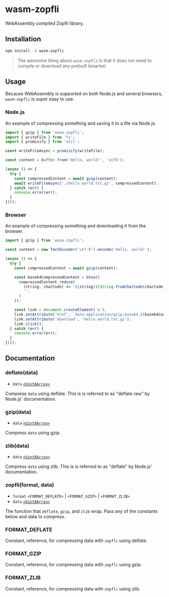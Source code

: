 # wasm-zopfli

WebAssembly compiled Zopfli library.

## Installation

```bash
npm install -S wasm-zopfli
```

> The awesome thing about `wasm-zopfli` is that it does not need to compile or
> download any prebuilt binaries!

## Usage

Because WebAssembly is supported on both Node.js and several browsers,
`wasm-zopfli` is super easy to use.

### Node.js

An example of compressing something and saving it to a file via Node.js.

```js
import { gzip } from 'wasm-zopfli';
import { writeFile } from 'fs';
import { promisify } from 'util';

const writeFileAsync = promisify(writeFile);

const content = Buffer.from('Hello, world!', 'utf8');

(async () => {
  try {
    const compressedContent = await gzip(content);
    await writeFileAsync('./hello_world.txt.gz', compressedContent);
  } catch (err) {
    console.error(err);
  }
})();
```

### Browser

An example of compressing something and downloading it from the browser.

```js
import { gzip } from 'wasm-zopfli';

const content = new TextEncoder('utf-8').encode('Hello, world!');

(async () => {
  try {
    const compressedContent = await gzip(content);

    const base64CompressedContent = btoa((
      compressedContent.reduce(
        (string, charCode) => `${string}${String.fromCharCode(charCode)}`,
        '',
      )
    ));

    const link = document.createElement('a');
    link.setAttribute('href', `data:application/gzip;base64,${base64CompressedContent}`);
    link.setAttribute('download', 'hello_world.txt.gz');
    link.click();
  } catch (err) {
    console.error(err);
  }
})();
```

## Documentation

### deflate(data)

*   `data` [`<Uint8Array>`][mdn uint8array]

Compress `data` using deflate. This is is referred to as "deflate raw" by
Node.js' documentation.

### gzip(data)

*   `data` [`<Uint8Array>`][mdn uint8array]

Compress `data` using gzip.

### zlib(data)

*   `data` [`<Uint8Array>`][mdn uint8array]

Compress `data` using zlib. This is is referred to as "deflate" by Node.js'
documentation.

### zopfli(format, data)

*   `format` `<FORMAT_DEFLATE>` | `<FORMAT_GZIP>` | `<FORMAT_ZLIB>`
*   `data` [`<Uint8Array>`][mdn uint8array]

The function that `deflate`, `gzip`, and `zlib` wrap. Pass any of the constants
below and data to compress.

### FORMAT_DEFLATE

Constant, reference, for compressing data with `zopfli` using deflate.

### FORMAT_GZIP

Constant, reference, for compressing data with `zopfli` using gzip.

### FORMAT_ZLIB

Constant, reference, for compressing data with `zopfli` using zlib.

[mdn uint8array]: https://developer.mozilla.org/en-US/docs/Web/JavaScript/Reference/Global_Objects/Uint8Array
